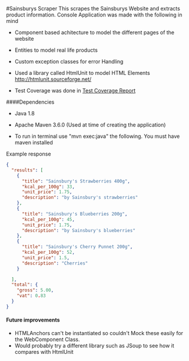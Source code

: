 #Sainsburys Scraper
This scrapes the Sainsburys Website and extracts product information.
Console Application was made with the following in mind
- Component based achitecture to model the different pages of the website
- Entities to model real life products
- Custom exception classes for error Handling
- Used a library called HtmlUnit to model HTML Elements http://htmlunit.sourceforge.net/

- Test Coverage was done in [Test Coverage Report](src/main/test/resources/testcoverage/index.html)


####Dependencies
- Java 1.8
- Apache Maven 3.6.0 (Used at time of creating the application)

- To run in terminal use "mvn exec:java" the following. You must have maven installed





Example response 
```json
{
  "results": [
    {
      "title": "Sainsbury's Strawberries 400g",
      "kcal_per_100g": 33,
      "unit_price": 1.75,
      "description": "by Sainsbury's strawberries"
    },
    {
      "title": "Sainsbury's Blueberries 200g",
      "kcal_per_100g": 45,
      "unit_price": 1.75,
      "description": "by Sainsbury's blueberries"
    },
    {
      "title": "Sainsbury's Cherry Punnet 200g",
      "kcal_per_100g": 52,
      "unit_price": 1.5,
      "description": "Cherries"
    }

  ],
  "total": {
    "gross": 5.00,
    "vat": 0.83
  }
}
```

#### Future improvements
- HTMLAnchors can't be instantiated so couldn't Mock these easily for the WebComponent Class. 
- Would probably try a different library such as JSoup to see how it compares with HtmlUnit